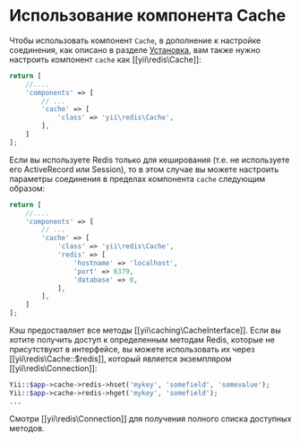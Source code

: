 Использование компонента Cache
==============================

Чтобы использовать компонент `Cache`, в дополнение к настройке соединения, как описано в разделе [Установка](installation.md), вам также нужно настроить компонент `cache` как [[yii\redis\Cache]]:

```php
return [
    //....
    'components' => [
        // ...
        'cache' => [
            'class' => 'yii\redis\Cache',
        ],
    ]
];
```

Если вы используете Redis только для кеширования (т.е. не используете его ActiveRecord или Session), то в этом случае вы можете настроить параметры соединения в пределах компонента `cache` следующим образом:

```php
return [
    //....
    'components' => [
        // ...
        'cache' => [
            'class' => 'yii\redis\Cache',
            'redis' => [
                'hostname' => 'localhost',
                'port' => 6379,
                'database' => 0,
            ],
        ],
    ]
];
```

Кэш предоставляет все методы [[yii\caching\CacheInterface]]. Если вы хотите получить доступ к определенным методам Redis, которые не присутствуют в интерфейсе, вы можете использовать их через [[yii\redis\Cache::$redis]], который является экземпляром [[yii\redis\Connection]]:

```php
Yii::$app->cache->redis->hset('mykey', 'somefield', 'somevalue');
Yii::$app->cache->redis->hget('mykey', 'somefield');
...
```

Смотри [[yii\redis\Connection]] для получения полного списка доступных методов.

